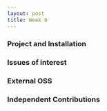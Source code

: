 ```yaml
---
layout: post
title: Week 6
---
```


### Project and Installation

### Issues of interest


### External OSS 


### Independent Contributions
